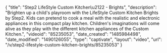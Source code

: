 {
    "title": "Step2 LifeStyle Custom Kitchen\u2122 - Brights",
    "description": "Brighten up a child's playroom with the LifeStyle Custom Kitchen Brights by Step2. Kids can pretend to cook a meal with the realistic and electronic appliances in this compact play kitchen. Children's imaginations will come alive as they play with the different kitchen appliances of the Custom Kitchen.",
    "videoid": "85235053",
    "date_created": "1485984498",
    "date_modified": "1490126055",
    "type": "captivate",
    "layout": "video",
    "url": "\/v\/step2-lifestyle-custom-kitchen-brights\/85235053"
}